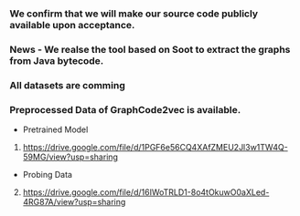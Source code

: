 ### We confirm that we will make our source code publicly available upon acceptance.
### News - We realse the tool based on Soot to extract the graphs from Java bytecode.
### All datasets are comming 
### Preprocessed Data of GraphCode2vec is available.

- Pretrained Model
1. https://drive.google.com/file/d/1PGF6e56CQ4XAfZMEU2Jl3w1TW4Q-59MG/view?usp=sharing

- Probing Data
2. https://drive.google.com/file/d/16IWoTRLD1-8o4tOkuwO0aXLed-4RG87A/view?usp=sharing

